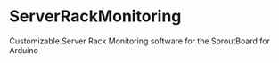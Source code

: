 ServerRackMonitoring
====================

Customizable Server Rack Monitoring software for the SproutBoard for Arduino
